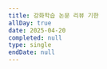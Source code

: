 ```yaml
---
title: 강화학습 논문 리뷰 기한
allDay: true
date: 2025-04-20
completed: null
type: single
endDate: null
---
```

